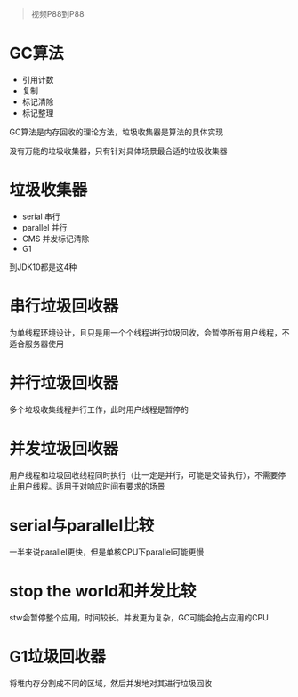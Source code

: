 > 视频P88到P88

# GC算法

- 引用计数
- 复制
- 标记清除
- 标记整理

GC算法是内存回收的理论方法，垃圾收集器是算法的具体实现

没有万能的垃圾收集器，只有针对具体场景最合适的垃圾收集器

# 垃圾收集器

- serial 串行
- parallel 并行
- CMS 并发标记清除
- G1

到JDK10都是这4种

# 串行垃圾回收器

为单线程环境设计，且只是用一个个线程进行垃圾回收，会暂停所有用户线程，不适合服务器使用

# 并行垃圾回收器

多个垃圾收集线程并行工作，此时用户线程是暂停的 

# 并发垃圾回收器

用户线程和垃圾回收线程同时执行（比一定是并行，可能是交替执行），不需要停止用户线程。适用于对响应时间有要求的场景

# serial与parallel比较

一半来说parallel更快，但是单核CPU下parallel可能更慢

# stop the world和并发比较

stw会暂停整个应用，时间较长。并发更为复杂，GC可能会抢占应用的CPU

# G1垃圾回收器

将堆内存分割成不同的区域，然后并发地对其进行垃圾回收